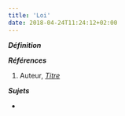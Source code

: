 ```yaml
---
title: 'Loi'
date: 2018-04-24T11:24:12+02:00
---
```


***Définition*** 

>

***Références***

1. Auteur, <u>*Titre*</u>

***Sujets***

- 
